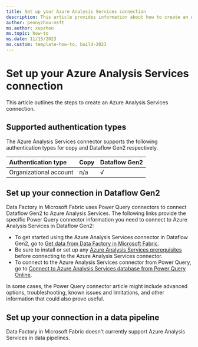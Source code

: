 ```yaml
---
title: Set up your Azure Analysis Services connection
description: This article provides information about how to create an Azure Analysis Services connection in Microsoft Fabric.
author: pennyzhou-msft
ms.author: xupzhou
ms.topic: how-to
ms.date: 11/15/2023
ms.custom: template-how-to, build-2023
---
```


# Set up your Azure Analysis Services connection

This article outlines the steps to create an Azure Analysis Services connection.

## Supported authentication types

The Azure Analysis Services connector supports the following authentication types for copy and Dataflow Gen2 respectively.  

|Authentication type |Copy |Dataflow Gen2 |
|:---|:---|:---|
|Organizational account| n/a | √ |

## Set up your connection in Dataflow Gen2

Data Factory in Microsoft Fabric uses Power Query connectors to connect Dataflow Gen2 to Azure Analysis Services. The following links provide the specific Power Query connector information you need to connect to Azure Analysis Services in Dataflow Gen2:

- To get started using the Azure Analysis Services connector in Dataflow Gen2, go to [Get data from Data Factory in Microsoft Fabric](/power-query/where-to-get-data#get-data-from-data-factory-in-microsoft-fabric-preview).
- Be sure to install or set up any [Azure Analysis Services prerequisites](/power-query/connectors/azure-analysis-services#prerequisites) before connecting to the Azure Analysis Services connector.
- To connect to the Azure Analysis Services connector from Power Query, go to [Connect to Azure Analysis Services database from Power Query Online](/power-query/connectors/azure-analysis-services#connect-to-azure-analysis-services-database-from-power-query-online).

In some cases, the Power Query connector article might include advanced options, troubleshooting, known issues and limitations, and other information that could also prove useful.

## Set up your connection in a data pipeline

Data Factory in Microsoft Fabric doesn't currently support Azure Analysis Services in data pipelines.
